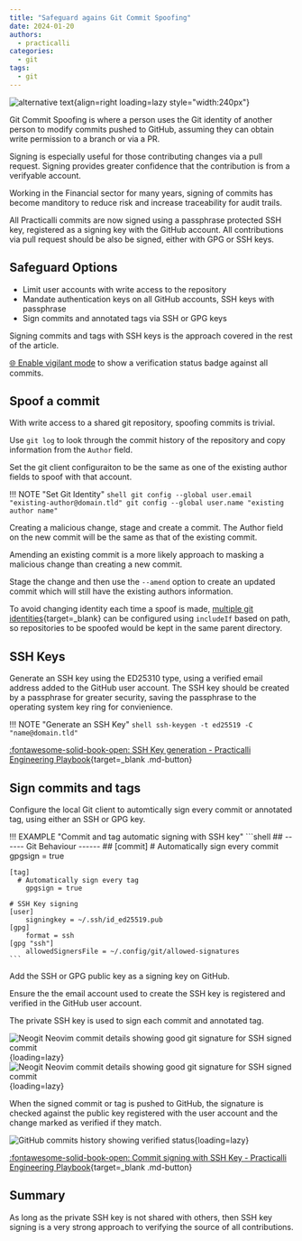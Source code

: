 ```yaml
---
title: "Safeguard agains Git Commit Spoofing"
date: 2024-01-20
authors:
  - practicalli
categories:
  - git
tags:  
  - git
---
```


![alternative text](https://github.com/practicalli/graphic-design/blob/live/topic-images/github-logo-name.png?raw=true){align=right loading=lazy style="width:240px"}

Git Commit Spoofing is where a person uses the Git identity of another person to modify commits pushed to GitHub, assuming they can obtain write permission to a branch or via a PR.

Signing is especially useful for those contributing changes via a pull request.  Signing provides greater confidence that the contribution is from a verifyable account.

Working in the Financial sector for many years, signing of commits has become manditory to reduce risk and increase traceability for audit trails.

All Practicalli commits are now signed using a passphrase protected SSH key, registered as a signing key with the GitHub account.  All contributions via pull request should be also be signed, either with GPG or SSH keys.

<!-- more -->

## Safeguard Options

- Limit user accounts with write access to the repository
- Mandate authentication keys on all GitHub accounts, SSH keys with passphrase
- Sign commits and annotated tags via SSH or GPG keys

Signing commits and tags with SSH keys is the approach covered in the rest of the article.

[:globe_with_meridians: Enable vigilant mode](https://docs.github.com/en/authentication/managing-commit-signature-verification/displaying-verification-statuses-for-all-of-your-commits) to show a verification status badge against all commits.


## Spoof a commit

With write access to a shared git repository, spoofing commits is trivial.

Use `git log` to look through the commit history of the repository and copy information from the `Author` field. 

Set the git client configuraiton to be the same as one of the existing author fields to spoof with that account.

!!! NOTE "Set Git Identity"
    ```shell
    git config --global user.email "existing-author@domain.tld"
    git config --global user.name "existing author name"
    ```

Creating a malicious change, stage and create a commit. The Author field on the new commit will be the same as that of the existing commit.

Amending an existing commit is a more likely approach to masking a malicious change than creating a new commit.

Stage the change and then use the `--amend` option to create an updated commit which will still have the existing authors information. 

To avoid changing identity each time a spoof is made, [multiple git identities](https://practical.li/engineering-playbook/source-control/git-configuration/#multiple-git-identities){target=_blank} can be configured using `includeIf` based on path, so repositories to be spoofed would be kept in the same parent directory.


## SSH Keys

Generate an SSH key using the ED25310 type, using a verified email address added to the GitHub user account. The SSH key should be created by a passphrase for greater security, saving the passphrase to the operating system key ring for convienience.

!!! NOTE "Generate an SSH Key"
    ```shell
    ssh-keygen -t ed25519 -C "name@domain.tld"
    ```

[:fontawesome-solid-book-open: SSH Key generation - Practicalli Engineering Playbook](https://practical.li/engineering-playbook/source-control/git-configuration/#ssh-key){target=_blank .md-button} 


## Sign commits and tags

Configure the local Git client to automtically sign every commit or annotated tag, using either an SSH or GPG key.

!!! EXAMPLE "Commit and tag automatic signing with SSH key"
    ```shell
    ## ------ Git Behaviour ------ ##
    [commit]
      # Automatically sign every commit
        gpgsign = true

    [tag]
      # Automatically sign every tag
        gpgsign = true

    # SSH Key signing 
    [user]
        signingkey = ~/.ssh/id_ed25519.pub
    [gpg]
        format = ssh
    [gpg "ssh"]
        allowedSignersFile = ~/.config/git/allowed-signatures
    ```

Add the SSH or GPG public key as a signing key on GitHub.

Ensure the the email account used to create the SSH key is registered and verified in the GitHub user account.

The private SSH key is used to sign each commit and annotated tag.

![Neogit Neovim commit details showing good git signature for SSH signed commit](https://github.com/practicalli/graphic-design/blob/live/editors/neovim/screenshots/neovim-neogit-commit-signed-good-signature-light.png?raw=true#only-light){loading=lazy}
![Neogit Neovim commit details showing good git signature for SSH signed commit](https://github.com/practicalli/graphic-design/blob/live/editors/neovim/screenshots/neovim-neogit-commit-signed-good-signature-dark.png?raw=true#only-dark){loading=lazy}

When the signed commit or tag is pushed to GitHub, the signature is checked against the public key registered with the user account and the change marked as verified if they match.

![GitHub commits history showing verified status](https://github.com/practicalli/graphic-design/blob/live/github/github-commits-history-verified-status.png?raw=true){loading=lazy}

[:fontawesome-solid-book-open: Commit signing with SSH Key - Practicalli Engineering Playbook](https://practical.li/engineering-playbook/source-control/git-configuration/#commit-signing-with-ssh-key){target=_blank .md-button} 


## Summary

As long as the private SSH key is not shared with others, then SSH key signing is a very strong approach to verifying the source of all contributions.

